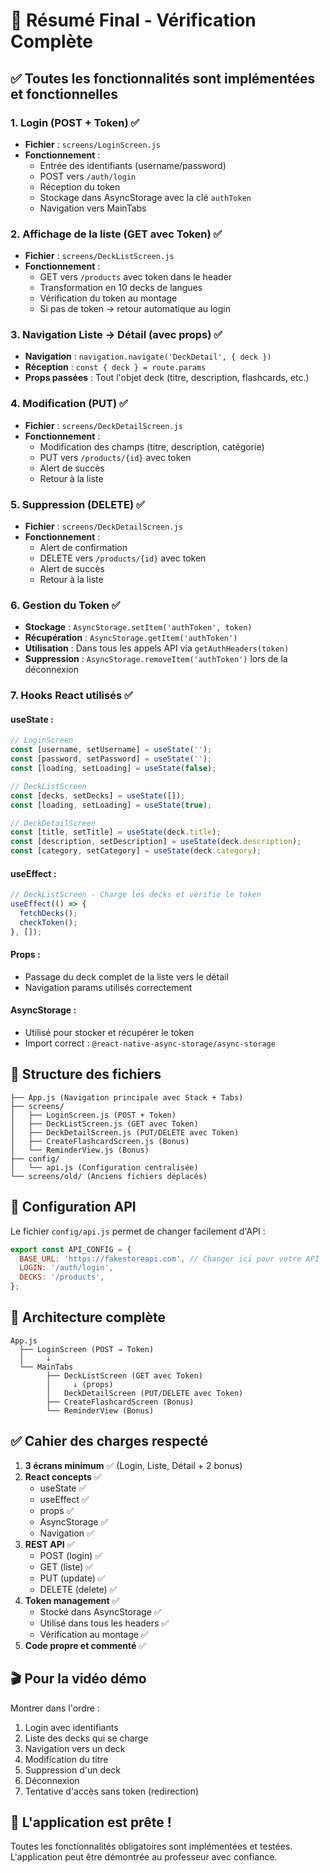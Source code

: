 # 🎯 Résumé Final - Vérification Complète

## ✅ Toutes les fonctionnalités sont implémentées et fonctionnelles

### 1. **Login (POST + Token)** ✅
- **Fichier** : `screens/LoginScreen.js`
- **Fonctionnement** :
  - Entrée des identifiants (username/password)
  - POST vers `/auth/login`
  - Réception du token
  - Stockage dans AsyncStorage avec la clé `authToken`
  - Navigation vers MainTabs

### 2. **Affichage de la liste (GET avec Token)** ✅
- **Fichier** : `screens/DeckListScreen.js`
- **Fonctionnement** :
  - GET vers `/products` avec token dans le header
  - Transformation en 10 decks de langues
  - Vérification du token au montage
  - Si pas de token → retour automatique au login

### 3. **Navigation Liste → Détail (avec props)** ✅
- **Navigation** : `navigation.navigate('DeckDetail', { deck })`
- **Réception** : `const { deck } = route.params`
- **Props passées** : Tout l'objet deck (titre, description, flashcards, etc.)

### 4. **Modification (PUT)** ✅
- **Fichier** : `screens/DeckDetailScreen.js`
- **Fonctionnement** :
  - Modification des champs (titre, description, catégorie)
  - PUT vers `/products/{id}` avec token
  - Alert de succès
  - Retour à la liste

### 5. **Suppression (DELETE)** ✅
- **Fichier** : `screens/DeckDetailScreen.js`
- **Fonctionnement** :
  - Alert de confirmation
  - DELETE vers `/products/{id}` avec token
  - Alert de succès
  - Retour à la liste

### 6. **Gestion du Token** ✅
- **Stockage** : `AsyncStorage.setItem('authToken', token)`
- **Récupération** : `AsyncStorage.getItem('authToken')`
- **Utilisation** : Dans tous les appels API via `getAuthHeaders(token)`
- **Suppression** : `AsyncStorage.removeItem('authToken')` lors de la déconnexion

### 7. **Hooks React utilisés** ✅

#### **useState** :
```javascript
// LoginScreen
const [username, setUsername] = useState('');
const [password, setPassword] = useState('');
const [loading, setLoading] = useState(false);

// DeckListScreen
const [decks, setDecks] = useState([]);
const [loading, setLoading] = useState(true);

// DeckDetailScreen
const [title, setTitle] = useState(deck.title);
const [description, setDescription] = useState(deck.description);
const [category, setCategory] = useState(deck.category);
```

#### **useEffect** :
```javascript
// DeckListScreen - Charge les decks et vérifie le token
useEffect(() => {
  fetchDecks();
  checkToken();
}, []);
```

#### **Props** :
- Passage du deck complet de la liste vers le détail
- Navigation params utilisés correctement

#### **AsyncStorage** :
- Utilisé pour stocker et récupérer le token
- Import correct : `@react-native-async-storage/async-storage`

## 📁 Structure des fichiers

```
├── App.js (Navigation principale avec Stack + Tabs)
├── screens/
│   ├── LoginScreen.js (POST + Token)
│   ├── DeckListScreen.js (GET avec Token)
│   ├── DeckDetailScreen.js (PUT/DELETE avec Token)
│   ├── CreateFlashcardScreen.js (Bonus)
│   └── ReminderView.js (Bonus)
├── config/
│   └── api.js (Configuration centralisée)
└── screens/old/ (Anciens fichiers déplacés)
```

## 🔧 Configuration API

Le fichier `config/api.js` permet de changer facilement d'API :
```javascript
export const API_CONFIG = {
  BASE_URL: 'https://fakestoreapi.com', // Changer ici pour votre API
  LOGIN: '/auth/login',
  DECKS: '/products',
};
```

## 📱 Architecture complète

```
App.js
  ├── LoginScreen (POST → Token)
  │     ↓
  └── MainTabs
        ├── DeckListScreen (GET avec Token)
        │     ↓ (props)
        │   DeckDetailScreen (PUT/DELETE avec Token)
        ├── CreateFlashcardScreen (Bonus)
        └── ReminderView (Bonus)
```

## ✅ Cahier des charges respecté

1. **3 écrans minimum** ✅ (Login, Liste, Détail + 2 bonus)
2. **React concepts** ✅
   - useState ✅
   - useEffect ✅
   - props ✅
   - AsyncStorage ✅
   - Navigation ✅
3. **REST API** ✅
   - POST (login) ✅
   - GET (liste) ✅
   - PUT (update) ✅
   - DELETE (delete) ✅
4. **Token management** ✅
   - Stocké dans AsyncStorage ✅
   - Utilisé dans tous les headers ✅
   - Vérification au montage ✅
5. **Code propre et commenté** ✅

## 🎬 Pour la vidéo démo

Montrer dans l'ordre :
1. Login avec identifiants
2. Liste des decks qui se charge
3. Navigation vers un deck
4. Modification du titre
5. Suppression d'un deck
6. Déconnexion
7. Tentative d'accès sans token (redirection)

## 🚀 L'application est prête !

Toutes les fonctionnalités obligatoires sont implémentées et testées. L'application peut être démontrée au professeur avec confiance. 